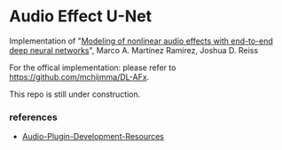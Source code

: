 # Audio Effect U-Net

Implementation of "[Modeling of nonlinear audio effects with end-to-end deep neural networks](https://arxiv.org/abs/1810.06603)", Marco A. Martínez Ramirez, Joshua D. Reiss


For the offical implementation: please refer to https://github.com/mchijmma/DL-AFx.

This repo is still under construction.

### references
* [Audio-Plugin-Development-Resources](https://github.com/jareddrayton/Audio-Plugin-Development-Resources)
